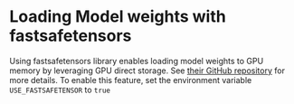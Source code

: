 Loading Model weights with fastsafetensors
===================================================================

Using fastsafetensors library enables loading model weights to GPU memory by leveraging GPU direct storage. See [their GitHub repository](https://github.com/foundation-model-stack/fastsafetensors) for more details.
To enable this feature, set the environment variable ``USE_FASTSAFETENSOR`` to ``true``
